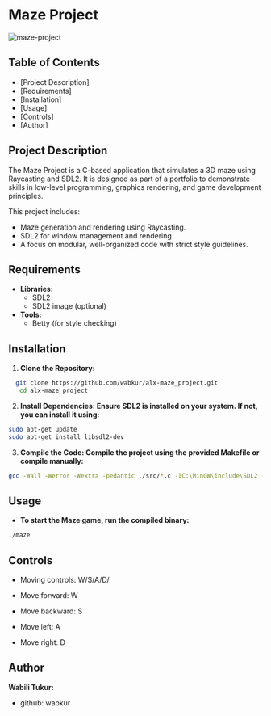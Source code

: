# Maze Project

![maze-project](https://github.com/Princecodes4115/Maze_Project/assets/101392395/78b99351-e499-44c2-a42c-7e795e2ed82d)

## Table of Contents
- [Project Description]
- [Requirements]
- [Installation]
- [Usage]
- [Controls]
- [Author]

## Project Description
The Maze Project is a C-based application that simulates a 3D maze using Raycasting and SDL2. It is designed as part of a portfolio to demonstrate skills in low-level programming, graphics rendering, and game development principles.

This project includes:
- Maze generation and rendering using Raycasting.
- SDL2 for window management and rendering.
- A focus on modular, well-organized code with strict style guidelines.

## Requirements
- **Libraries:**
  - SDL2
  - SDL2 image (optional)
- **Tools:**
  - Betty (for style checking)

## Installation
1. **Clone the Repository:**
``` sh
  git clone https://github.com/wabkur/alx-maze_project.git
   cd alx-maze_project
```
2. **Install Dependencies: Ensure SDL2 is installed on your system. If not, you can install it using:**
```sh
sudo apt-get update
sudo apt-get install libsdl2-dev
```
3. **Compile the Code: Compile the project using the provided Makefile or compile manually:**
``` sh
gcc -Wall -Werror -Wextra -pedantic ./src/*.c -IC:\MinGW\include\SDL2 -LC:\MinGW\lib -lmingw32 -lSDL2main -lSDL2 -lm -o maze
```

## Usage
- **To start the Maze game, run the compiled binary:**
``` sh
./maze
```

## Controls
- Moving controls: W/S/A/D/

- Move forward: W
- Move backward: S
- Move left: A
- Move right: D

## Author
   **Wabili Tukur:**
  - github: wabkur